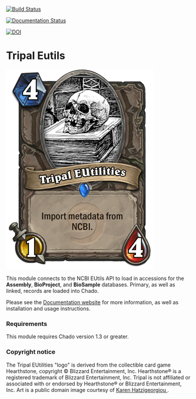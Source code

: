 [![Build Status](https://travis-ci.org/NAL-i5K/tripal_eutils.svg?branch=master)](https://travis-ci.org/NAL-i5K/tripal_eutils)

[![Documentation Status](http://readthedocs.org/projects/tripal-eutils/badge/?version=latest)](https://tripal-eutils.readthedocs.io/en/latest/?badge=latest)

[![DOI](https://zenodo.org/badge/158557230.svg)](https://zenodo.org/badge/latestdoi/158557230)


# Tripal Eutils

![Card](docs/_static/EUtils_card.png)

This module connects to the NCBI EUtils API to load in accessions for the **Assembly**, **BioProject**, and **BioSample** databases.  Primary, as well as linked, records are loaded into Chado.

Please see the [Documentation website](https://tripal-eutils.readthedocs.io/en/latest/) for more information, as well as installation and usage instructions.

### Requirements

This module requires Chado version 1.3 or greater.

### Copyright notice

The Tripal EUtilities "logo" is derived from the collectible card game Hearthstone, copyright © Blizzard Entertainment, Inc. Hearthstone® is a registered trademark of Blizzard Entertainment, Inc. Tripal  is not affiliated or associated with or endorsed by Hearthstone® or Blizzard Entertainment, Inc.  Art is a public domain image courtesy of [Karen Hatzigeorgiou ](https://karenswhimsy.com/).
